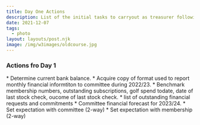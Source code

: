 ```yaml
---
title: Day One Actions
description: List of the initial tasks to carryout as treasurer following AGM
date: 2021-12-07
tags:
  - photo
layout: layouts/post.njk
image: /img/w3images/oldcourse.jpg
---
```


<h3>Actions fro Day 1</h3>
* Determine current bank balance.
* Acquire copy of format used to report monthly financial informtiton to committee during 2022/23.
* Benchmark membership numbers, outstanding subscriptions, golf spend todate, date of last stock check, oucome of last stock check.
* list of outstanding financial requests and commitments
* Committee financial forecast for 2023/24.
* Set expectation with committee (2-way)
* Set expectation with membership (2-way)